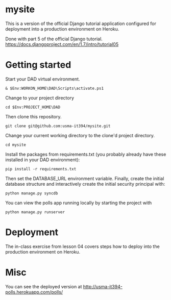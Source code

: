 # mysite
This is a version of the official Django tutorial application configured for deployment into a production environment on Heroku.

Done with part 5 of the official Django tutorial.
 https://docs.djangoproject.com/en/1.7/intro/tutorial05

# Getting started
Start your DAD virtual environment.
```
& $Env:WORKON_HOME\DAD\Scripts\activate.ps1
```
Change to your project directory
```
cd $Env:PROJECT_HOME\DAD
```
Then clone this repository.  
```
git clone git@github.com:usma-it394/mysite.git
```

Change your current working directory to the clone'd project directory.
```
cd mysite
```
Install the packages from requirements.txt (you probably already have these installed in your DAD environment):
```
pip install -r requirements.txt
```

Then set the DATABASE_URL environment variable. Finally, create the initial database structure and interactively create the initial security principal with:
```
python manage.py syncdb
```

You can view the polls app running locally by starting the project with
```
python manage.py runserver
```
# Deployment
The in-class exercise from lesson 04 covers steps how to deploy into the production environment on Heroku.

# Misc

You can see the deployed version at http://usma-it394-polls.herokuapp.com/polls/

